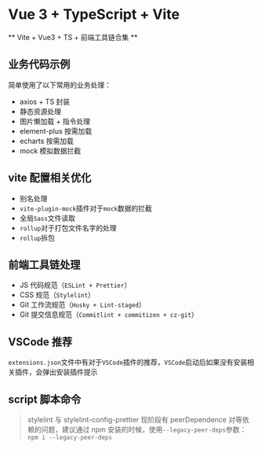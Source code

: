 # Vue 3 + TypeScript + Vite

** Vite + Vue3 + TS + 前端工具链合集 **

## 业务代码示例

简单使用了以下常用的业务处理：

- axios + TS 封装
- 静态资源处理
- 图片懒加载 + 指令处理
- element-plus 按需加载
- echarts 按需加载
- mock 模拟数据拦截

## vite 配置相关优化

- 别名处理
- `vite-plugin-mock`插件对于`mock`数据的拦截
- 全局`Sass`文件读取
- `rollup`对于打包文件名字的处理
- `rollup`拆包

## 前端工具链处理

- JS 代码规范（`ESLint + Prettier`）
- CSS 规范（`Stylelint`）
- Git 工作流规范（`Husky + Lint-staged`）
- Git 提交信息规范（`Commitlint + commitizen + cz-git`）

## VSCode 推荐

`extensions.json`文件中有对于`VSCode`插件的推荐，`VSCode`启动后如果没有安装相关插件，会弹出安装插件提示

## script 脚本命令

> stylelint 与 stylelint-config-prettier 现阶段有 peerDependence 对等依赖的问题，建议通过 npm 安装的时候，使用`--legacy-peer-deps`参数：`npm i --legacy-peer-deps`
